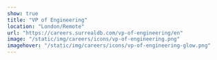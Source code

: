 ```yaml
---
show: true
title: "VP of Engineering"
location: "London/Remote"
url: "https://careers.surrealdb.com/vp-of-engineering/en"
image: "/static/img/careers/icons/vp-of-engineering.png"
imagehover: "/static/img/careers/icons/vp-of-engineering-glow.png"
---
```

